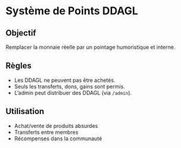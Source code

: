 # Système de Points DDAGL

## Objectif
Remplacer la monnaie réelle par un pointage humoristique et interne.

## Règles
- Les DDAGL ne peuvent pas être achetés.
- Seuls les transferts, dons, gains sont permis.
- L’admin peut distribuer des DDAGL (via `/admin`).

## Utilisation
- Achat/vente de produits absurdes
- Transferts entre membres
- Récompenses dans la communauté
